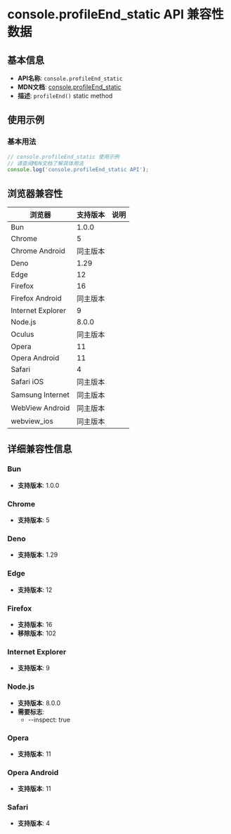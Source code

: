 # console.profileEnd_static API 兼容性数据

## 基本信息

- **API名称**: `console.profileEnd_static`
- **MDN文档**: [console.profileEnd_static](https://developer.mozilla.org/docs/Web/API/console/profileEnd_static)
- **描述**: `profileEnd()` static method

## 使用示例

### 基本用法

```javascript
// console.profileEnd_static 使用示例
// 请查阅MDN文档了解具体用法
console.log('console.profileEnd_static API');
```

## 浏览器兼容性

| 浏览器 | 支持版本 | 说明 |
|--------|----------|------|
| Bun | 1.0.0 |  |
| Chrome | 5 |  |
| Chrome Android | 同主版本 |  |
| Deno | 1.29 |  |
| Edge | 12 |  |
| Firefox | 16 |  |
| Firefox Android | 同主版本 |  |
| Internet Explorer | 9 |  |
| Node.js | 8.0.0 |  |
| Oculus | 同主版本 |  |
| Opera | 11 |  |
| Opera Android | 11 |  |
| Safari | 4 |  |
| Safari iOS | 同主版本 |  |
| Samsung Internet | 同主版本 |  |
| WebView Android | 同主版本 |  |
| webview_ios | 同主版本 |  |

## 详细兼容性信息

### Bun

- **支持版本**: 1.0.0

### Chrome

- **支持版本**: 5

### Deno

- **支持版本**: 1.29

### Edge

- **支持版本**: 12

### Firefox

- **支持版本**: 16
- **移除版本**: 102

### Internet Explorer

- **支持版本**: 9

### Node.js

- **支持版本**: 8.0.0
- **需要标志**: 
  - --inspect: true

### Opera

- **支持版本**: 11

### Opera Android

- **支持版本**: 11

### Safari

- **支持版本**: 4

